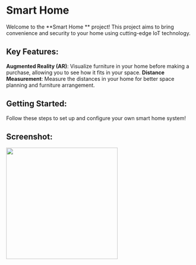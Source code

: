 # Smart Home 

Welcome to the **Smart Home ** project! This project aims to bring convenience and security to your home using cutting-edge IoT technology.

## Key Features:
 **Augmented Reality (AR)**: Visualize furniture in your home before making a purchase, allowing you to see how it fits in your space.
 **Distance Measurement**: Measure the distances in your home for better space planning and furniture arrangement.

## Getting Started:
Follow these steps to set up and configure your own smart home system!

## Screenshot:
<img src="https://github.com/user-attachments/assets/aa75d8b8-56d3-48de-b4f6-f1670aa0f659" width="300" height="300"/>
